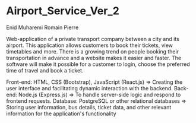 # Airport_Service_Ver_2

Enid Muharemi
Romain Pierre

Web-application of a private transport company between a city and its airport. This application allows customers to book
their tickets, view timetables and more. There is a growing trend on people booking their transportation in advance and a
website makes it easier and faster. The software will make it possible for a customer to login, choose the preferred time of
travel and book a ticket.

Front-end: HTML, CSS (Bootstrap), JavaScript (React.js)
=> Creating the user interface and facilitating dynamic interaction with the backend.
Back-end: Node.js (Express.js)
=> To handle server-side logic and respond to frontend requests.
Database: PostgreSQL or other relational databases
=> Storing user information, bus details, ticket data, and other relevant information for the
application's functionality
